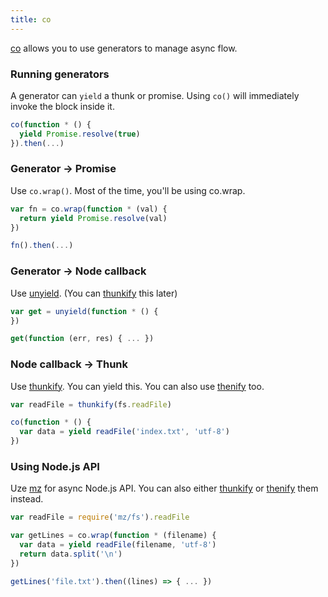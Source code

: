 ```yaml
---
title: co
---
```


[co]: https://github.com/tj/co
[thunkify]: https://github.com/visionmedia/node-thunkify
[unyield]: https://github.com/MatthewMueller/unyield
[thenify]: https://www.npmjs.com/package/thenify
[mz]: https://www.npmjs.com/package/mz

[co] allows you to use generators to manage async flow.

### Running generators

A generator can `yield` a thunk or promise. Using `co()` will immediately invoke the block inside it.

```js
co(function * () {
  yield Promise.resolve(true)
}).then(...)
```

### Generator → Promise

Use `co.wrap()`. Most of the time, you'll be using co.wrap.

```js
var fn = co.wrap(function * (val) {
  return yield Promise.resolve(val)
})

fn().then(...)
```

### Generator → Node callback

Use [unyield]. (You can [thunkify] this later)

```js
var get = unyield(function * () {
})

get(function (err, res) { ... })
```

### Node callback → Thunk

Use [thunkify]. You can yield this. You can also use [thenify] too.

```js
var readFile = thunkify(fs.readFile)

co(function * () {
  var data = yield readFile('index.txt', 'utf-8')
})
```

### Using Node.js API

Uze [mz] for async Node.js API. You can also either [thunkify] or [thenify] them instead.

```js
var readFile = require('mz/fs').readFile

var getLines = co.wrap(function * (filename) {
  var data = yield readFile(filename, 'utf-8')
  return data.split('\n')
})

getLines('file.txt').then((lines) => { ... })
```
